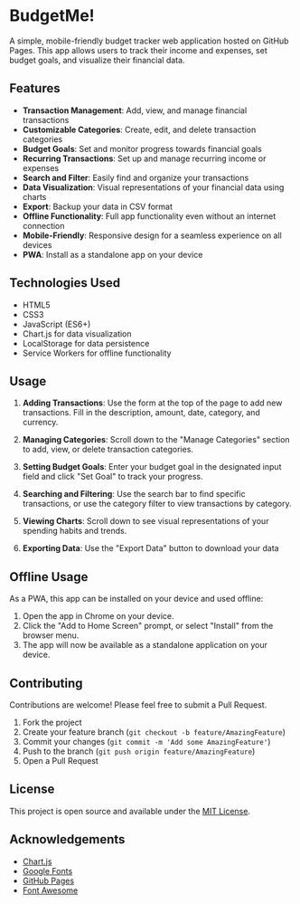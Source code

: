 # BudgetMe!

A simple, mobile-friendly budget tracker web application hosted on GitHub Pages. This app allows users to track their income and expenses, set budget goals, and visualize their financial data.

## Features

- **Transaction Management**: Add, view, and manage financial transactions
- **Customizable Categories**: Create, edit, and delete transaction categories
- **Budget Goals**: Set and monitor progress towards financial goals
- **Recurring Transactions**: Set up and manage recurring income or expenses
- **Search and Filter**: Easily find and organize your transactions
- **Data Visualization**: Visual representations of your financial data using charts
- **Export**: Backup your data in CSV format
- **Offline Functionality**: Full app functionality even without an internet connection
- **Mobile-Friendly**: Responsive design for a seamless experience on all devices
- **PWA**: Install as a standalone app on your device

## Technologies Used

- HTML5
- CSS3
- JavaScript (ES6+)
- Chart.js for data visualization
- LocalStorage for data persistence
- Service Workers for offline functionality


## Usage

1. **Adding Transactions**: Use the form at the top of the page to add new transactions. Fill in the description, amount, date, category, and currency.

2. **Managing Categories**: Scroll down to the "Manage Categories" section to add, view, or delete transaction categories.

3. **Setting Budget Goals**: Enter your budget goal in the designated input field and click "Set Goal" to track your progress.

4. **Searching and Filtering**: Use the search bar to find specific transactions, or use the category filter to view transactions by category.

5. **Viewing Charts**: Scroll down to see visual representations of your spending habits and trends.

6. **Exporting Data**: Use the "Export Data" button to download your data

## Offline Usage

As a PWA, this app can be installed on your device and used offline:

1. Open the app in Chrome on your device.
2. Click the "Add to Home Screen" prompt, or select "Install" from the browser menu.
3. The app will now be available as a standalone application on your device.

## Contributing

Contributions are welcome! Please feel free to submit a Pull Request.

1. Fork the project
2. Create your feature branch (`git checkout -b feature/AmazingFeature`)
3. Commit your changes (`git commit -m 'Add some AmazingFeature'`)
4. Push to the branch (`git push origin feature/AmazingFeature`)
5. Open a Pull Request

## License

This project is open source and available under the [MIT License](LICENSE).

## Acknowledgements

- [Chart.js](https://www.chartjs.org/)
- [Google Fonts](https://fonts.google.com/)
- [GitHub Pages](https://pages.github.com/)
- [Font Awesome](https://fontawesome.com/)


